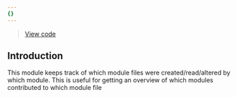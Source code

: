 ```yaml
---
{}
---
```

   
> [View code](https://github.com/obsidian-html/obsidian-html/blob/master/obsidianhtml/modules/builtin/resource_logger.py)   
   
## Introduction   
This module keeps track of which module files were created/read/altered by which module. This is useful for getting an overview of which modules contributed to which module file